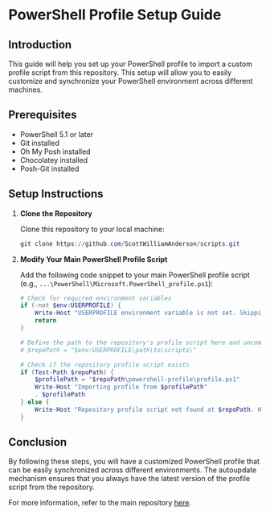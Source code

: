 # PowerShell Profile Setup Guide

## Introduction

This guide will help you set up your PowerShell profile to import a custom profile script from this repository. This setup will allow you to easily customize and synchronize your PowerShell environment across different machines.

## Prerequisites

- PowerShell 5.1 or later
- Git installed
- Oh My Posh installed
- Chocolatey installed
- Posh-Git installed

## Setup Instructions

1. **Clone the Repository**

   Clone this repository to your local machine:

   ```powershell
   git clone https://github.com/ScottWilliamAnderson/scripts.git
   ```

2. **Modify Your Main PowerShell Profile Script**

   Add the following code snippet to your main PowerShell profile script (e.g., `...\PowerShell\Microsoft.PowerShell_profile.ps1`):

   ```powershell
   # Check for required environment variables
   if (-not $env:USERPROFILE) {
       Write-Host "USERPROFILE environment variable is not set. Skipping profile import."
       return
   }

   # Define the path to the repository's profile script here and uncomment the following line
   # $repoPath = "$env:USERPROFILE\path\to\scripts\"

   # Check if the repository profile script exists
   if (Test-Path $repoPath) {
       $profilePath = "$repoPath\powershell-profile\profile.ps1"
       Write-Host "Importing profile from $profilePath"
       . $profilePath 
   } else {
       Write-Host "Repository profile script not found at $repoPath. Have you defined $repoPath in profile.ps1?"
   }
   ```

## Conclusion

By following these steps, you will have a customized PowerShell profile that can be easily synchronized across different environments. The autoupdate mechanism ensures that you always have the latest version of the profile script from the repository.

For more information, refer to the main repository [here](../README.md).

